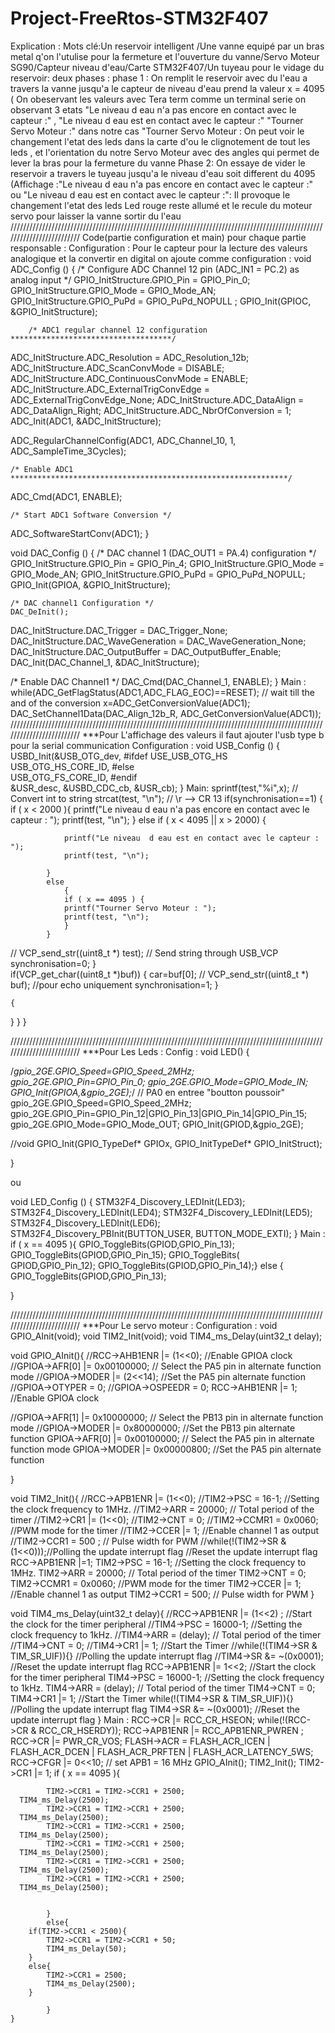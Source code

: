 # Project-FreeRtos-STM32F407
Explication : 
Mots clé:Un reservoir intelligent /Une vanne equipé par un bras metal q'on l'utulise pour la fermeture et  l'ouverture du vanne/Servo Moteur SG90/Capteur niveau
d'eau/Carte STM32F407/Un tuyeau pour le vidage du reservoir:
deux phases :
phase 1 :
On remplit le reservoir avec du l'eau a travers la vanne jusqu'a le capteur de niveau d'eau prend la valeur x = 4095 ( On obeservant les valeurs 
avec Tera term comme un terminal serie on observant 3 etats "Le niveau  d eau n'a pas encore en contact avec le capteur :" , "Le niveau  d eau est en contact avec le capteur :"
"Tourner Servo Moteur :" dans notre cas "Tourner Servo Moteur :
On peut voir le changement l'etat des leds dans la carte d'ou le clignotement de tout les leds , et l'orientation du notre Servo Moteur avec des angles 
qui permet de lever la bras pour la fermeture du vanne
Phase 2: 
On essaye de vider le reservoir a travers le tuyeau jusqu'a le niveau d'eau soit different du 4095  (Affichage :"Le niveau  d eau n'a pas encore en contact avec le capteur :" ou "Le niveau  d eau est en contact avec le capteur :":
Il provoque le changement l'etat des leds Led rouge reste allumé et le recule du moteur servo pour laisser la vanne sortir du l'eau
/////////////////////////////////////////////////////////////////////////////////////////////////////////////////////////
Code(partie configuration et main) pour chaque partie responsable :
Configuration :
Pour le capteur  pour la lecture des valeurs analogique et la convertir en digital on ajoute comme configuration :
void ADC_Config ()
{
	/* Configure ADC Channel 12 pin (ADC_IN1 = PC.2) as analog input */ 
  GPIO_InitStructure.GPIO_Pin = GPIO_Pin_0;
  GPIO_InitStructure.GPIO_Mode = GPIO_Mode_AN;
  GPIO_InitStructure.GPIO_PuPd = GPIO_PuPd_NOPULL ;
  GPIO_Init(GPIOC, &GPIO_InitStructure);	
	
		/* ADC1 regular channel 12 configuration ************************************/
  ADC_InitStructure.ADC_Resolution = ADC_Resolution_12b;
  ADC_InitStructure.ADC_ScanConvMode = DISABLE;
  ADC_InitStructure.ADC_ContinuousConvMode = ENABLE;
  ADC_InitStructure.ADC_ExternalTrigConvEdge = ADC_ExternalTrigConvEdge_None;
  ADC_InitStructure.ADC_DataAlign = ADC_DataAlign_Right;
  ADC_InitStructure.ADC_NbrOfConversion = 1;
  ADC_Init(ADC1, &ADC_InitStructure);

  ADC_RegularChannelConfig(ADC1, ADC_Channel_10, 1, ADC_SampleTime_3Cycles);
	
	/* Enable ADC1 **************************************************************/
  ADC_Cmd(ADC1, ENABLE);
	
	/* Start ADC1 Software Conversion */ 
  ADC_SoftwareStartConv(ADC1);
}
	
void DAC_Config ()
{
	/* DAC channel 1 (DAC_OUT1 = PA.4) configuration */
  GPIO_InitStructure.GPIO_Pin = GPIO_Pin_4;
  GPIO_InitStructure.GPIO_Mode = GPIO_Mode_AN;
  GPIO_InitStructure.GPIO_PuPd = GPIO_PuPd_NOPULL;
  GPIO_Init(GPIOA, &GPIO_InitStructure);
	
	/* DAC channel1 Configuration */
	DAC_DeInit();
  DAC_InitStructure.DAC_Trigger = DAC_Trigger_None;
  DAC_InitStructure.DAC_WaveGeneration = DAC_WaveGeneration_None;
  DAC_InitStructure.DAC_OutputBuffer = DAC_OutputBuffer_Enable;
  DAC_Init(DAC_Channel_1, &DAC_InitStructure);
  
  /* Enable DAC Channel1 */
  DAC_Cmd(DAC_Channel_1, ENABLE);
}
Main :
while(ADC_GetFlagStatus(ADC1,ADC_FLAG_EOC)==RESET); // wait till the and of the conversion
x=ADC_GetConversionValue(ADC1);
DAC_SetChannel1Data(DAC_Align_12b_R, ADC_GetConversionValue(ADC1));
/////////////////////////////////////////////////////////////////////////////////////////////////////////////////////////
***Pour L'affichage des valeurs il faut ajouter l'usb type b pour la serial communication 
Configuration :
void USB_Config ()
{
USBD_Init(&USB_OTG_dev,
#ifdef USE_USB_OTG_HS 
  USB_OTG_HS_CORE_ID,
#else            
  USB_OTG_FS_CORE_ID,
#endif  
  &USR_desc, 
  &USBD_CDC_cb,
  &USR_cb);
}
Main:
sprintf(test,"%i",x); // Convert int to string
		strcat(test, "\n");		// \r --> CR  13
		if(synchronisation==1) {
			if ( x < 2000 ){
				printf("Le niveau  d eau n'a pas encore en contact avec le capteur : ");
				printf(test, "\n");
			}
			else if  ( x < 4095 || x > 2000)
			{
				 
				printf("Le niveau  d eau est en contact avec le capteur : ");
				printf(test, "\n");
				
			}
			else 
				{
				if ( x == 4095 ) {
				printf("Tourner Servo Moteur : ");
				printf(test, "\n");
				}
			}
				
 //   VCP_send_str((uint8_t *) test); // Send string through USB_VCP
		synchronisation=0;
		}		
	    if(VCP_get_char((uint8_t *)buf)) {
		car=buf[0];
 //   VCP_send_str((uint8_t *) buf);					 //pour echo uniquement
	    synchronisation=1;
		}

	{
}
  }
}

/////////////////////////////////////////////////////////////////////////////////////////////////////////////////////////
***Pour Les Leds :
Config : 
void LED()
{
	
/*gpio_2GE.GPIO_Speed=GPIO_Speed_2MHz;
gpio_2GE.GPIO_Pin=GPIO_Pin_0;
gpio_2GE.GPIO_Mode=GPIO_Mode_IN;
GPIO_Init(GPIOA,&gpio_2GE);*/   // PA0 en entree "boutton poussoir"
gpio_2GE.GPIO_Speed=GPIO_Speed_2MHz;
gpio_2GE.GPIO_Pin=GPIO_Pin_12|GPIO_Pin_13|GPIO_Pin_14|GPIO_Pin_15;
gpio_2GE.GPIO_Mode=GPIO_Mode_OUT;
GPIO_Init(GPIOD,&gpio_2GE);
	
//void GPIO_Init(GPIO_TypeDef* GPIOx, GPIO_InitTypeDef* GPIO_InitStruct);

}

ou
 
void LED_Config ()
{
	STM32F4_Discovery_LEDInit(LED3);
  STM32F4_Discovery_LEDInit(LED4);
  STM32F4_Discovery_LEDInit(LED5);
  STM32F4_Discovery_LEDInit(LED6);
  STM32F4_Discovery_PBInit(BUTTON_USER, BUTTON_MODE_EXTI);
}
Main :
 if ( x == 4095 ){
			GPIO_ToggleBits(GPIOD,GPIO_Pin_13);
			GPIO_ToggleBits(GPIOD,GPIO_Pin_15);
			GPIO_ToggleBits( GPIOD,GPIO_Pin_12);
			GPIO_ToggleBits(GPIOD,GPIO_Pin_14);}
 else { 
		GPIO_ToggleBits(GPIOD,GPIO_Pin_13);

}

/////////////////////////////////////////////////////////////////////////////////////////////////////////////////////////
***Pour Le  servo moteur  :
Configuration : 
void GPIO_AInit(void);
void TIM2_Init(void);
void TIM4_ms_Delay(uint32_t delay);

void GPIO_AInit(){
	//RCC->AHB1ENR |= (1<<0); //Enable GPIOA clock
	//GPIOA->AFR[0] |= 0x00100000; // Select the PA5 pin in alternate function mode
	//GPIOA->MODER |= (2<<14); //Set the PA5 pin alternate function
	//GPIOA->OTYPER = 0;
	//GPIOA->OSPEEDR = 0;
	RCC->AHB1ENR |= 1; //Enable GPIOA clock
	
   //GPIOA->AFR[1] |= 0x10000000; // Select the PB13 pin in alternate function mode
   //GPIOA->MODER |=  0x80000000; //Set the PB13 pin alternate function
	GPIOA->AFR[0] |= 0x00100000; // Select the PA5 pin in alternate function mode
  GPIOA->MODER |= 0x00000800; //Set the PA5 pin alternate function
	
}

void TIM2_Init(){
	//RCC->APB1ENR |= (1<<0);
	//TIM2->PSC = 16-1; //Setting the clock frequency to 1MHz.
	//TIM2->ARR = 20000; // Total period of the timer
	//TIM2->CR1 |= (1<<0);
	//TIM2->CNT = 0;
	//TIM2->CCMR1 = 0x0060; //PWM mode for the timer
	//TIM2->CCER |= 1; //Enable channel 1 as output
	//TIM2->CCR1 = 500 ; // Pulse width for PWM
	//while(!(TIM2->SR & (1<<0)));//Polling the update interrupt flag
    //Reset the update interrupt flag
	  RCC->APB1ENR |=1;
    TIM2->PSC = 16-1; //Setting the clock frequency to 1MHz.
    TIM2->ARR = 20000; // Total period of the timer
    TIM2->CNT = 0;
    TIM2->CCMR1 = 0x0060; //PWM mode for the timer
    TIM2->CCER |= 1; //Enable channel 1 as output
    TIM2->CCR1 = 500; // Pulse width for PWM
}

void TIM4_ms_Delay(uint32_t delay){
	//RCC->APB1ENR |= (1<<2) ; //Start the clock for the timer peripheral
	//TIM4->PSC = 16000-1; //Setting the clock frequency to 1kHz.
	//TIM4->ARR = (delay); // Total period of the timer
	//TIM4->CNT = 0;
	//TIM4->CR1 |= 1; //Start the Timer
	//while(!(TIM4->SR & TIM_SR_UIF)){} //Polling the update interrupt flag
	//TIM4->SR &= ~(0x0001); //Reset the update interrupt flag
		RCC->APB1ENR |= 1<<2; //Start the clock for the timer peripheral
    TIM4->PSC = 16000-1; //Setting the clock frequency to 1kHz.
    TIM4->ARR = (delay); // Total period of the timer
    TIM4->CNT = 0;
    TIM4->CR1 |= 1; //Start the Timer
    while(!(TIM4->SR & TIM_SR_UIF)){} //Polling the update interrupt flag
    TIM4->SR &= ~(0x0001); //Reset the update interrupt flag
}
Main :
RCC->CR |= RCC_CR_HSEON;
	while(!(RCC->CR & RCC_CR_HSERDY));
	RCC->APB1ENR |= RCC_APB1ENR_PWREN ;
	RCC->CR |= PWR_CR_VOS;
	FLASH->ACR = FLASH_ACR_ICEN | FLASH_ACR_DCEN | FLASH_ACR_PRFTEN | FLASH_ACR_LATENCY_5WS;
	RCC->CFGR |= 0<<10; // set APB1 = 16 MHz
	GPIO_AInit();
	TIM2_Init();
	TIM2->CR1 |= 1;
if ( x == 4095 ){
			
			
			TIM2->CCR1 = TIM2->CCR1 + 2500;
      TIM4_ms_Delay(2500);
			TIM2->CCR1 = TIM2->CCR1 + 2500;
      TIM4_ms_Delay(2500);
			TIM2->CCR1 = TIM2->CCR1 + 2500;
      TIM4_ms_Delay(2500);
			TIM2->CCR1 = TIM2->CCR1 + 2500;
      TIM4_ms_Delay(2500);
			TIM2->CCR1 = TIM2->CCR1 + 2500;
      TIM4_ms_Delay(2500);
			TIM2->CCR1 = TIM2->CCR1 + 2500;
      TIM4_ms_Delay(2500);
			
			
			}
			else{
        if(TIM2->CCR1 < 2500){
            TIM2->CCR1 = TIM2->CCR1 + 50;
            TIM4_ms_Delay(50);
        }
        else{
            TIM2->CCR1 = 2500;
            TIM4_ms_Delay(2500);
        }
    
			}
	}
